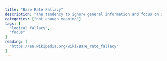 ```yaml
---
title: "Base Rate Fallacy"
description: "The tendency to ignore general information and focus on information only pertaining to the specific case, even when the general information is more important."
categories: ["not enough meaning"]
tags: [
  "logical fallacy",
  "focus"
]
reading: [
  "https://en.wikipedia.org/wiki/Base_rate_fallacy"
]
---
```


